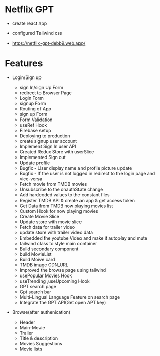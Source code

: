 # Netflix  GPT 

- create react app
- configured Tailwind css

- https://netflix-gpt-debb9.web.app/

# Features

- Login/Sign up
    - sign In/sign Up Form
    - redirect to Browser Page
    - Login Form
    - signup Form
    - Routing of App
    - sign up Form
    - Form Validation
    - useRef Hook
    - Firebase setup
    - Deploying to production    
    - create signup user account
    - Implement Sign In user API
    - Created Redux Store with userSlice 
    - Implemented Sign out
    - Update profile 
    - Bugfix - User display name and profile picture update
    - Bugfix - If the user is not logged in redirect to the login page and vice-versa
    - Fetch movie from TMDB movies
    - Unsubscribe to the onauthState change
    - Add hardcoded values to the constant files 
    - Register TMDB API & create an app & get access token
    - Get Data from TMDB now playing movies list
    - Custom Hook for now playing movies
    - Create Movie Slice
    - Update store with movie slice
    - Fetch data for trailer video
    - update store with trailer video data
    - Embedded the youtube Video and make it autoplay and mute
    - tailwind class to style main container
    - Build secondary component
    - build MovieList 
    - Build Moive card
    - TMDB image CDN_URL
    - Improved the browse page using tailwind
    - usePopular Movies Hook
    - useTrending ,useUpcoming Hook
    - GPT search page
    - Gpt search bar
    - Multi-Lingual Language Feature on search page
    - Integrate the GPT API(Get open APT key)

- Browse(after authenication)
    - Header 
    - Main-Movie
    - Trailer
    - Title & description
    - Movies Suggestions
    - Movie lists
